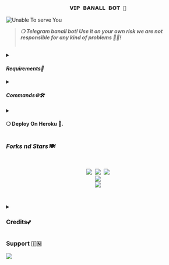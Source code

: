<h3 align="center"><strong><code>𝗩𝗜𝗣 𝗕𝗔𝗡𝗔𝗟𝗟 𝗕𝗢𝗧 🚀</code></strong></h3>

<img src="https://te.legra.ph/file/d9bdc757b128d8ea21985.jpg" alt="Unable To serve You">
<blockquote>
<strong><i>❍&nbsp;Telegram banall bot! Use it on your own risk we are not responsible for any kind of problems 💫💝!</i></strong><br><br>
</blockquote>
<p>
<details>
<summary><h4><strong><i>Requirements🎀</i></strong></h4></summary>
❍ <code>API_ID</code><br>
&nbsp;&nbsp;&nbsp;&nbsp;&nbsp;&nbsp;&nbsp;&nbsp;➥ <strong>Get it from</strong> <a href="https://my.telegram.org/auth"><code>HERE!</code></a><br>
❍ <code>API_HASH</code><br>
&nbsp;&nbsp;&nbsp;&nbsp;&nbsp;&nbsp;&nbsp;&nbsp;➥ <strong>Get it from</strong> <a href="https://my.telegram.org/auth"><code>HERE!</code></a><br>
❍ <code>BOT_TOKEN</code><br>
&nbsp;&nbsp;&nbsp;&nbsp;&nbsp;&nbsp;&nbsp;&nbsp;➥ <strong>Get it from</strong> <a href="https://t.me/Botfather"><code>@BOTFATHER</code></a><br>
❍ <code>OWNER_ID</code><br>
&nbsp;&nbsp;&nbsp;&nbsp;&nbsp;&nbsp;&nbsp;&nbsp;➥ <strong>Get it from</strong> <a href="https://t.me/missRose_bot"><code>@MUSSROSE_BOT</code></a>
</details><details>
<summary><h4><strong><i>Commands⚙️🛠️</i></strong></h4></summary>
&nbsp;◍&nbsp;<code>/ping</code>&nbsp;:&nbsp;<strong>To Check Bot Ping Status.</strong><br>
&nbsp;◍&nbsp;<code>/banall</code>&nbsp;:&nbsp;<strong>Do Check yourself</strong><br>
&nbsp;◍&nbsp;<code>/leave</code>&nbsp;:&nbsp;<strong>Do Check yourself.</strong><br>
&nbsp;◍&nbsp;<code>/restart</code>&nbsp;:&nbsp;<strong>Do Check yourself.</strong>
</details><details>
<summary><h4><strong>❍&nbsp;Deploy On Heroku 🚀.</strong></h4></summary>
<blockquote><strong>Hey You can deploy this bot on <code>Heroku</code> very easly from here!!</strong><br><br>
<a href="https://heroku.com/deploy?template=https://github.com/THE-VIP-BOY-OP/VIP-BANALL/"><img src="https://img.shields.io/badge/Deploy%20To%20Heroku-black?style=for-the-badge&logo=heroku" width="200""/></a>
</blockquote> 
</details>
</p>
<p>
<h3><strong><i>Forks nd Stars🍽️</i></strong></h3>
<pre>
<p align="center">
<img src="https://img.shields.io/github/license/THE-VIP-BOY-OP/BANALL.svg"> <img src="https://img.shields.io/github/forks/THE-VIP-BOY-OP/VIP-BANALL.svg"> <img src="https://img.shields.io/github/stars/THE-VIP-BOY-OP/VIP-BANALL.svg">
<a href="https://github.com/THE-VIP-BOY-OP/VIP-BANALL"><img src="https://github-readme-stats.vercel.app/api/pin/?username=THE-VIP-BOY-OP&repo=VIP-BANALL&theme=blue-green"></a>
<a href="https://github.com/THE-VIP-BOY-OP/VIP-BANALL/fork"><img src="https://img.shields.io/badge/Fork%20Banall%20-black?style=for-the-badge&logo=github"></a>
</P>
</pre>
</p>
<p>
<details>
<summary><h3><strong>Credits💕</strong></h3></summary>
<strong>All credit Goes To</strong>&nbsp;<code>𝐕𝐈𝐏 𝐁𝐎𝐘 𓆩💗𓆪</code><br>
<code>Telegram:- <a href="https://t.me/THE_VIP_BOY">ＹＯUＲ ＣＲUＳＨ،"(💛</a></code><br>
<code>Github:- <a href="https://github.com/THE-VIP-BOY-OP">THE-VIP-BOY-OP</a></code><br>
</details>
</p>

<p><h3><strong>Support 🇮🇳</strong></h3>
<a href="https://t.me/tg_friendss"><img src="https://img.shields.io/badge/Support%20%20Group-black?style=for-the-badge&logo=telegram"></a>
</p>

